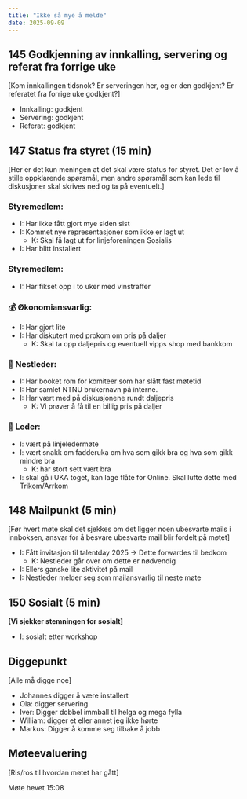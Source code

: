 ```yaml
---
title: "Ikke så mye å melde"
date: 2025-09-09
---
```


## 145 Godkjenning av innkalling, servering og referat fra forrige uke

[Kom innkallingen tidsnok? Er serveringen her, og er den godkjent? Er referatet fra forrige uke godkjent?]

- Innkalling: godkjent
- Servering: godkjent
- Referat: godkjent

## 147 Status fra styret (15 min)

[Her er det kun meningen at det skal være status for styret. Det er lov å stille oppklarende spørsmål, men andre spørsmål som kan lede til diskusjoner skal skrives ned og ta på eventuelt.]

### Styremedlem:

- I: Har ikke fått gjort mye siden sist
- I: Kommet nye representasjoner som ikke er lagt ut
  - K: Skal få lagt ut for linjeforeningen Sosialis
- I: Har blitt installert

### Styremedlem:

- I: Har fikset opp i to uker med vinstraffer

### 💰 Økonomiansvarlig:

- I: Har gjort lite
- I: Har diskutert med prokom om pris på daljer
  - K: Skal ta opp daljepris og eventuell vipps shop med bankkom

### 🤠 Nestleder:

- I: Har booket rom for komiteer som har slått fast møtetid
- I: Har samlet NTNU brukernavn på interne.
- I: Har vært med på diskusjonene rundt daljepris
  - K: Vi prøver å få til en billig pris på daljer

### 👲 Leder:

- I: vært på linjeledermøte
- I: vært snakk om fadderuka om hva som gikk bra og hva som gikk mindre bra
  - K: har stort sett vært bra
- I: skal gå i UKA toget, kan lage flåte for Online. Skal lufte dette med Trikom/Arrkom

## 148 Mailpunkt (5 min)

[Før hvert møte skal det sjekkes om det ligger noen ubesvarte mails i innboksen, ansvar for å besvare ubesvarte mail blir fordelt på møtet]

- I: Fått invitasjon til talentday 2025 -> Dette forwardes til bedkom
  - K: Nestleder går over om dette er nødvendig
- I: Ellers ganske lite aktivitet på mail
- I: Nestleder melder seg som mailansvarlig til neste møte

## **150 Sosialt (5 min)**

**[Vi sjekker stemningen for sosialt]**

- I: sosialt etter workshop

## Diggepunkt

[Alle må digge noe]

- Johannes digger å være installert
- Ola: digger servering
- Iver: Digger dobbel immball til helga og mega fylla
- William: digger et eller annet jeg ikke hørte
- Markus: Digger å komme seg tilbake å jobb

## Møteevaluering

[Ris/ros til hvordan møtet har gått]

Møte hevet 15:08
